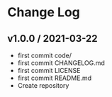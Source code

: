 # Change Log

## v1.0.0 / 2021-03-22

* first commit code/
* first commit CHANGELOG.md
* first commit LICENSE
* first commit README.md
* Create repository
